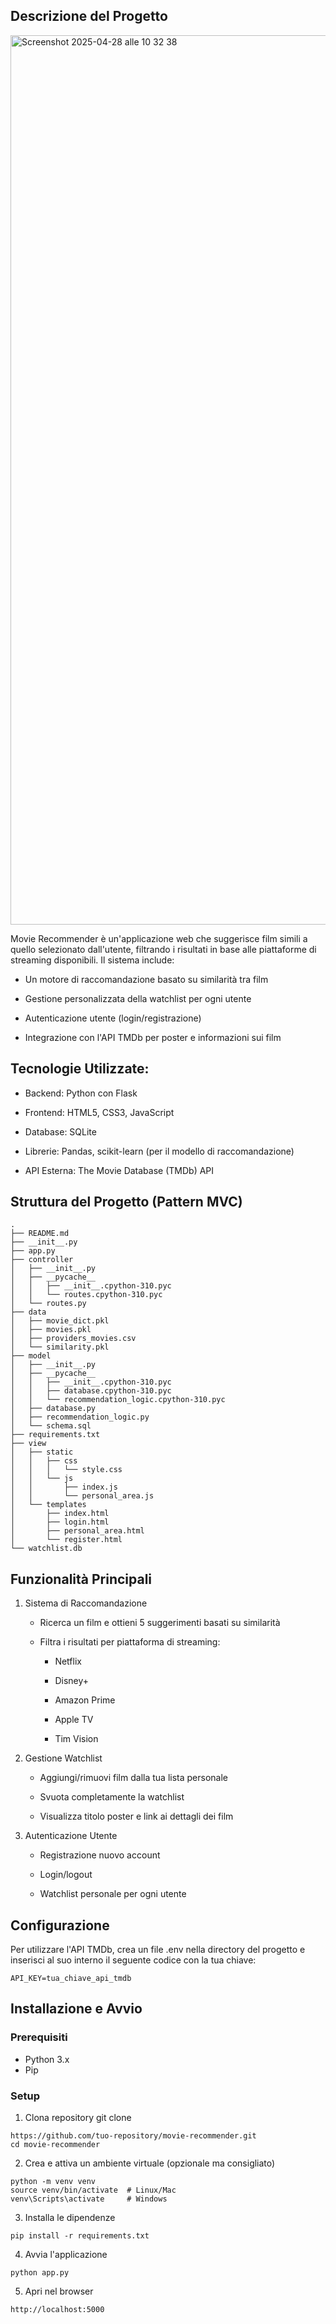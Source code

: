 ## Descrizione del Progetto
<img width="1423" alt="Screenshot 2025-04-28 alle 10 32 38" src="https://github.com/user-attachments/assets/befa0667-b81e-401e-b857-7d2f1f8895b1" />

Movie Recommender è un'applicazione web che suggerisce film simili a quello selezionato dall'utente, filtrando i risultati in base alle piattaforme di streaming disponibili. Il sistema include:
- Un motore di raccomandazione basato su similarità tra film

- Gestione personalizzata della watchlist per ogni utente

- Autenticazione utente (login/registrazione)

- Integrazione con l'API TMDb per poster e informazioni sui film


## Tecnologie Utilizzate:
- Backend: Python con Flask

- Frontend: HTML5, CSS3, JavaScript

- Database: SQLite

- Librerie: Pandas, scikit-learn (per il modello di raccomandazione)

- API Esterna: The Movie Database (TMDb) API

## Struttura del Progetto (Pattern MVC)
```
.
├── README.md
├── __init__.py
├── app.py
├── controller
│   ├── __init__.py
│   ├── __pycache__
│   │   ├── __init__.cpython-310.pyc
│   │   └── routes.cpython-310.pyc
│   └── routes.py
├── data
│   ├── movie_dict.pkl
│   ├── movies.pkl
│   ├── providers_movies.csv
│   └── similarity.pkl
├── model
│   ├── __init__.py
│   ├── __pycache__
│   │   ├── __init__.cpython-310.pyc
│   │   ├── database.cpython-310.pyc
│   │   └── recommendation_logic.cpython-310.pyc
│   ├── database.py
│   ├── recommendation_logic.py
│   └── schema.sql
├── requirements.txt
├── view
│   ├── static
│   │   ├── css
│   │   │   └── style.css
│   │   └── js
│   │       ├── index.js
│   │       └── personal_area.js
│   └── templates
│       ├── index.html
│       ├── login.html
│       ├── personal_area.html
│       └── register.html
└── watchlist.db

```

## Funzionalità Principali
1. Sistema di Raccomandazione
   - Ricerca un film e ottieni 5 suggerimenti basati su similarità
   - Filtra i risultati per piattaforma di streaming:

        - Netflix

        - Disney+

        - Amazon Prime

        - Apple TV

        - Tim Vision

2. Gestione Watchlist

    - Aggiungi/rimuovi film dalla tua lista personale

    - Svuota completamente la watchlist

    - Visualizza titolo poster e link ai dettagli dei film

3. Autenticazione Utente

    - Registrazione nuovo account

    - Login/logout

    - Watchlist personale per ogni utente

## Configurazione
Per utilizzare l'API TMDb, crea un file .env nella directory del progetto e inserisci al suo interno il seguente codice con la tua chiave:
```
API_KEY=tua_chiave_api_tmdb
```

## Installazione e Avvio

### Prerequisiti
- Python 3.x
- Pip

### Setup

1. Clona repository git clone
```
https://github.com/tuo-repository/movie-recommender.git
cd movie-recommender
```
2. Crea e attiva un ambiente virtuale (opzionale ma consigliato)
```
python -m venv venv
source venv/bin/activate  # Linux/Mac
venv\Scripts\activate     # Windows
```
3. Installa le dipendenze
```
pip install -r requirements.txt
```
4. Avvia l'applicazione
```
python app.py
```
5. Apri nel browser
```
http://localhost:5000
```
